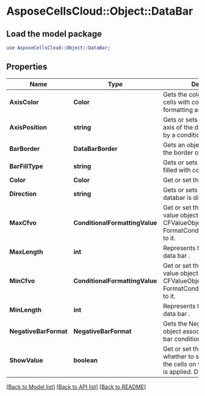 # AsposeCellsCloud::Object::DataBar 

## Load the model package
```perl
use AsposeCellsCloud::Object::DataBar;
```

## Properties
Name | Type | Description | Notes
------------ | ------------- | ------------- | -------------
**AxisColor** | **Color** | Gets the color of the axis for cells with conditional formatting as data bars.  |
**AxisPosition** | **string** | Gets or sets the position of the axis of the data bars specified by a conditional formatting rule.  |
**BarBorder** | **DataBarBorder** | Gets an object that specifies the border of a data bar.  |
**BarFillType** | **string** | Gets or sets how a data bar is filled with color.  |
**Color** | **Color** | Get or set this DataBar's Color.  |
**Direction** | **string** | Gets or sets the direction the databar is displayed.  |
**MaxCfvo** | **ConditionalFormattingValue** | Get or set this DataBar's max value object.            Cannot set null or CFValueObject with type FormatConditionValueType.Min to it.  |
**MaxLength** | **int** | Represents the max length of data bar .  |
**MinCfvo** | **ConditionalFormattingValue** | Get or set this DataBar's min value object.            Cannot set null or CFValueObject with type FormatConditionValueType.Max to it.  |
**MinLength** | **int** | Represents the min length of data bar .  |
**NegativeBarFormat** | **NegativeBarFormat** | Gets the NegativeBarFormat object associated with a data bar conditional formatting rule.  |
**ShowValue** | **boolean** | Get or set the flag indicating whether to show the values of the cells on which this data bar is applied.            Default value is true.  |  

[[Back to Model list]](../README.md#documentation-for-models) [[Back to API list]](../README.md#documentation-for-api-endpoints) [[Back to README]](../README.md)


